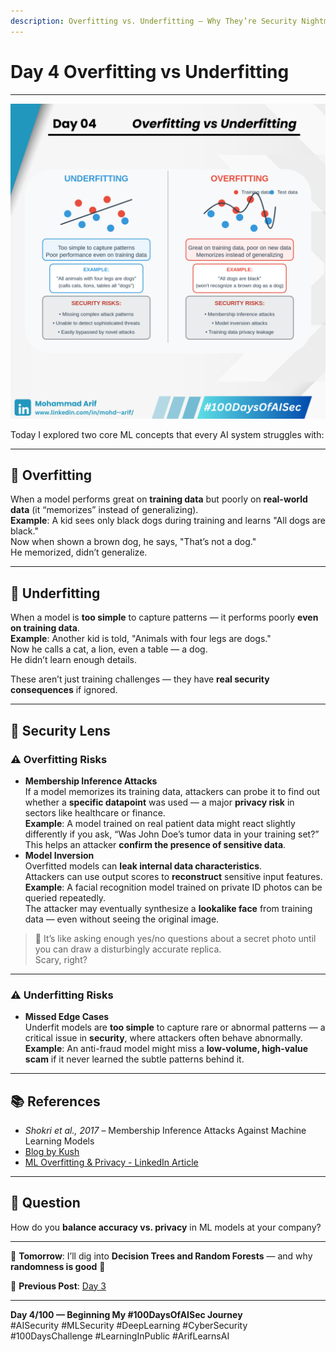 ```yaml
---
description: Overfitting vs. Underfitting — Why They’re Security Nightmares
---
```


# Day 4 Overfitting vs Underfitting

***

![Day 04 Poster](images/day04-poster.png)

Today I explored two core ML concepts that every AI system struggles with:

***

## 🔹 Overfitting

When a model performs great on **training data** but poorly on **real-world data** (it “memorizes” instead of generalizing).\
**Example**: A kid sees only black dogs during training and learns "All dogs are black."\
Now when shown a brown dog, he says, "That’s not a dog."\
He memorized, didn’t generalize.

***

## 🔹 Underfitting

When a model is **too simple** to capture patterns — it performs poorly **even on training data**.\
**Example**: Another kid is told, "Animals with four legs are dogs."\
Now he calls a cat, a lion, even a table — a dog.\
He didn’t learn enough details.

These aren’t just training challenges — they have **real security consequences** if ignored.

***

## 🔐 Security Lens

### ⚠️ Overfitting Risks

* **Membership Inference Attacks**\
  If a model memorizes its training data, attackers can probe it to find out whether a **specific datapoint** was used — a major **privacy risk** in sectors like healthcare or finance.\
  **Example**: A model trained on real patient data might react slightly differently if you ask, “Was John Doe’s tumor data in your training set?”\
  This helps an attacker **confirm the presence of sensitive data**.
* **Model Inversion**\
  Overfitted models can **leak internal data characteristics**.\
  Attackers can use output scores to **reconstruct** sensitive input features.\
  **Example**: A facial recognition model trained on private ID photos can be queried repeatedly.\
  The attacker may eventually synthesize a **lookalike face** from training data — even without seeing the original image.

> 🧠 It’s like asking enough yes/no questions about a secret photo until you can draw a disturbingly accurate replica.\
> Scary, right?

***

### ⚠️ Underfitting Risks

* **Missed Edge Cases**\
  Underfit models are **too simple** to capture rare or abnormal patterns — a critical issue in **security**, where attackers often behave abnormally.\
  **Example**: An anti-fraud model might miss a **low-volume, high-value scam** if it never learned the subtle patterns behind it.

***

## 📚 References

* _Shokri et al., 2017_ – Membership Inference Attacks Against Machine Learning Models
* [Blog by Kush](https://lnkd.in/d3fjc4pE)
* [ML Overfitting & Privacy - LinkedIn Article](https://lnkd.in/dyRdANmU)

***

## 💬 Question

How do you **balance accuracy vs. privacy** in ML models at your company?

***

📅 **Tomorrow**: I’ll dig into **Decision Trees and Random Forests** — and why **randomness is good** 🎲

🔗 **Previous Post**: [Day 3](https://lnkd.in/dF6N_Da9)

***

**Day 4/100 — Beginning My #100DaysOfAISec Journey**\
\#AISecurity #MLSecurity #DeepLearning #CyberSecurity #100DaysChallenge #LearningInPublic #ArifLearnsAI
